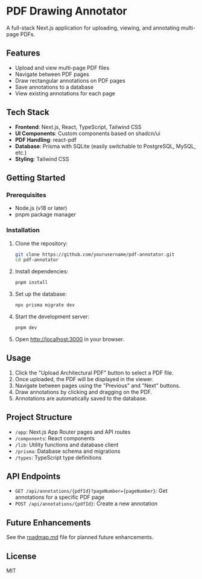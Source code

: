 # PDF Drawing Annotator

A full-stack Next.js application for uploading, viewing, and annotating multi-page PDFs.

## Features

- Upload and view multi-page PDF files
- Navigate between PDF pages
- Draw rectangular annotations on PDF pages
- Save annotations to a database
- View existing annotations for each page

## Tech Stack

- **Frontend**: Next.js, React, TypeScript, Tailwind CSS
- **UI Components**: Custom components based on shadcn/ui
- **PDF Handling**: react-pdf
- **Database**: Prisma with SQLite (easily switchable to PostgreSQL, MySQL, etc.)
- **Styling**: Tailwind CSS

## Getting Started

### Prerequisites

- Node.js (v18 or later)
- pnpm package manager

### Installation

1. Clone the repository:
   ```bash
   git clone https://github.com/yourusername/pdf-annotator.git
   cd pdf-annotator
   ```

2. Install dependencies:
   ```bash
   pnpm install
   ```

3. Set up the database:
   ```bash
   npx prisma migrate dev
   ```

4. Start the development server:
   ```bash
   pnpm dev
   ```

5. Open [http://localhost:3000](http://localhost:3000) in your browser.

## Usage

1. Click the "Upload Architectural PDF" button to select a PDF file.
2. Once uploaded, the PDF will be displayed in the viewer.
3. Navigate between pages using the "Previous" and "Next" buttons.
4. Draw annotations by clicking and dragging on the PDF.
5. Annotations are automatically saved to the database.

## Project Structure

- `/app`: Next.js App Router pages and API routes
- `/components`: React components
- `/lib`: Utility functions and database client
- `/prisma`: Database schema and migrations
- `/types`: TypeScript type definitions

## API Endpoints

- `GET /api/annotations/{pdfId}?pageNumber={pageNumber}`: Get annotations for a specific PDF page
- `POST /api/annotations/{pdfId}`: Create a new annotation

## Future Enhancements

See the [roadmap.md](./roadmap.md) file for planned future enhancements.

## License

MIT
